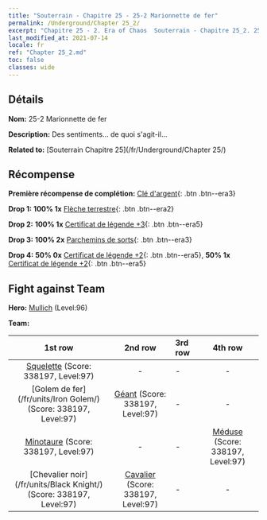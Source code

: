 ```yaml
---
title: "Souterrain - Chapitre 25 - 25-2 Marionnette de fer"
permalink: /Underground/Chapter 25_2/
excerpt: "Chapitre 25 - 2. Era of Chaos  Souterrain - Chapitre 25_2. 25-2 Marionnette de fer"
last_modified_at: 2021-07-14
locale: fr
ref: "Chapter 25_2.md"
toc: false
classes: wide
---
```


## Détails

 **Nom:** 25-2 Marionnette de fer

 **Description:** Des sentiments... de quoi s'agit-il...

 **Related to:** [Souterrain Chapitre 25](/fr/Underground/Chapter 25/)

## Récompense

 **Première récompense de complétion:** [Clé d'argent](/ItemsFR/con_693/){: .btn .btn--era3}

 **Drop 1:** **100% 1x** [Flèche terrestre](/ItemsFR/her_464/){: .btn .btn--era2}

 **Drop 2:** **100% 1x** [Certificat de légende +3](/ItemsFR/mat_88/){: .btn .btn--era5}

 **Drop 3:** **100% 2x** [Parchemins de sorts](/ItemsFR/con_694/){: .btn .btn--era3}

 **Drop 4:** **50% 0x** [Certificat de légende +2](/ItemsFR/mat_81/){: .btn .btn--era5}, **50% 1x** [Certificat de légende +2](/ItemsFR/mat_81/){: .btn .btn--era5}


## Fight against Team
 **Hero:** [Mullich](/fr/heroes/Mullich/) (Level:96)

 **Team:**


  | 1st row | 2nd row | 3rd row | 4th row |
  |:----:|:----:|:----|:----:|
  | [Squelette](/fr/units/Skeleton/) (Score: 338197, Level:97)  | - | - | - |
  | [Golem de fer](/fr/units/Iron Golem/) (Score: 338197, Level:97)  | [Géant](/fr/units/Giant/) (Score: 338197, Level:97)  | - | - |
  | [Minotaure](/fr/units/Minotaur/) (Score: 338197, Level:97)  | - | - | [Méduse](/fr/units/Medusa/) (Score: 338197, Level:97)  |
  | [Chevalier noir](/fr/units/Black Knight/) (Score: 338197, Level:97)  | [Cavalier](/fr/units/Cavalier/) (Score: 338197, Level:97)  | - | - |


